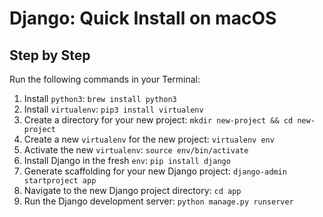# Django: Quick Install on macOS

## Step by Step

Run the following commands in your Terminal:

1. Install `python3`: `brew install python3`
1. Install `virtualenv`: `pip3 install virtualenv`
1. Create a directory for your new project: `mkdir new-project && cd new-project`
1. Create a new `virtualenv` for the new project: `virtualenv env`
1. Activate the new `virtualenv`: `source env/bin/activate`
1. Install Django in the fresh `env`: `pip install django`
1. Generate scaffolding for your new Django project: `django-admin startproject app`
1. Navigate to the new Django project directory: `cd app`
1. Run the Django development server: `python manage.py runserver`
